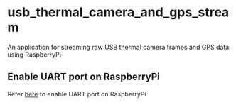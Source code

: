 # usb_thermal_camera_and_gps_stream
An application for streaming raw USB thermal camera frames and GPS data using RaspberryPi
## Enable UART port on RaspberryPi
Refer [here](https://www.electronicwings.com/raspberry-pi/raspberry-pi-uart-communication-using-python-and-c) to enable UART port on RaspberryPi
